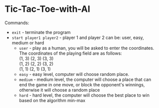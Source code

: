 # Tic-Tac-Toe-with-AI
Commands:  
- ```exit``` - terminate the program
- ```start player1 player2``` - player 1 and player 2 can be: user, easy, medium or hard
  - ```user``` - play as a human, you will be asked to enter the coordinates. The coordinates of the playing field are as follows:  
  (1, 3) (2, 3) (3, 3)  
  (1, 2) (2, 2) (3, 2)  
  (1, 1) (2, 1) (3, 1)  
  - ```easy``` - easy level, computer will choose random place.
  - ```medium``` - medium level, the computer will choose a place that can end the game in one move, or block the opponent's winnings, otherwise it will choose a random place
  - ```hard``` - hard level, the computer will choose the best place to win based on the algorithm min-max

 
